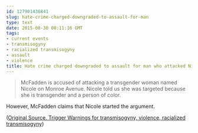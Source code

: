 ```yaml
---
id: 127901436841
slug: hate-crime-charged-downgraded-to-assault-for-man
type: text
date: 2015-08-30 00:11:16 GMT
tags:
- current events
- transmisogyny
- racialized transmisogyny
- assault
- violence
title: Hate crime charged downgraded to assault for man who attacked Nicole
---
```

>McFadden is accused of attacking a transgender woman named Nicole on Monroe Avenue. Nicole told us she was targeted because she is transgender and a person of color.

However, McFadden claims that Nicole started the argument.

([Original Source. Trigger Warnings for transmisogyny, violence, racialized transmisogyny][1])

[1]: https://web.archive.org/web/20150829101601/http://www.whec.com/article/stories/S3889479.shtml?cat=12713